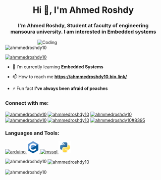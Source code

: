 <h1 align="center">Hi 👋, I'm Ahmed Roshdy</h1>
<h3 align="center">I'm Ahmed Roshdy, Student at faculty of engineering mansoura university. I am interested in Embedded systems</h3>
<img align="right" alt="Coding" width="400" src="https://media.tenor.com/Ug6cbVA1ZsMAAAAd/developer.gif">
<p align="left"> <img src="https://komarev.com/ghpvc/?username=ahmmedroshdy10&label=Profile%20views&color=0e75b6&style=flat" alt="ahmmedroshdy10" /> </p>

<p align="left"> <a href="https://twitter.com/ahmmedroshdy10" target="blank"><img src="https://img.shields.io/twitter/follow/ahmmedroshdy10?logo=twitter&style=for-the-badge" alt="ahmmedroshdy10" /></a> </p>

- 🌱 I’m currently learning **Embedded Systems**

- 📫 How to reach me **https://ahmmedroshdy10.bio.link/**

- ⚡ Fun fact **I've always been afraid of peaches**

<h3 align="left">Connect with me:</h3>
<p align="left">
<a href="https://twitter.com/ahmmedroshdy10" target="blank"><img align="center" src="https://raw.githubusercontent.com/rahuldkjain/github-profile-readme-generator/master/src/images/icons/Social/twitter.svg" alt="ahmmedroshdy10" height="30" width="40" /></a>
<a href="https://linkedin.com/in/ahmmedroshdy10" target="blank"><img align="center" src="https://raw.githubusercontent.com/rahuldkjain/github-profile-readme-generator/master/src/images/icons/Social/linked-in-alt.svg" alt="ahmmedroshdy10" height="30" width="40" /></a>
<a href="https://fb.com/ahmmedroshdy10" target="blank"><img align="center" src="https://raw.githubusercontent.com/rahuldkjain/github-profile-readme-generator/master/src/images/icons/Social/facebook.svg" alt="ahmmedroshdy10" height="30" width="40" /></a>
<a href="https://instagram.com/ahmmedroshdy10" target="blank"><img align="center" src="https://raw.githubusercontent.com/rahuldkjain/github-profile-readme-generator/master/src/images/icons/Social/instagram.svg" alt="ahmmedroshdy10" height="30" width="40" /></a>
<a href="https://www.hackerrank.com/ahmmedroshdy10" target="blank"><img align="center" src="https://raw.githubusercontent.com/rahuldkjain/github-profile-readme-generator/master/src/images/icons/Social/hackerrank.svg" alt="ahmmedroshdy10" height="30" width="40" /></a>
<a href="https://discord.gg/ahmmedroshdy10#8395" target="blank"><img align="center" src="https://raw.githubusercontent.com/rahuldkjain/github-profile-readme-generator/master/src/images/icons/Social/discord.svg" alt="ahmmedroshdy10#8395" height="30" width="40" /></a>
</p>

<h3 align="left">Languages and Tools:</h3>
<p align="left"> <a href="https://www.arduino.cc/" target="_blank" rel="noreferrer"> <img src="https://cdn.worldvectorlogo.com/logos/arduino-1.svg" alt="arduino" width="40" height="40"/> </a> <a href="https://www.cprogramming.com/" target="_blank" rel="noreferrer"> <img src="https://raw.githubusercontent.com/devicons/devicon/master/icons/c/c-original.svg" alt="c" width="40" height="40"/> </a> <a href="https://www.microsoft.com/en-us/sql-server" target="_blank" rel="noreferrer"> <img src="https://www.svgrepo.com/show/303229/microsoft-sql-server-logo.svg" alt="mssql" width="40" height="40"/> </a> <a href="https://www.python.org" target="_blank" rel="noreferrer"> <img src="https://raw.githubusercontent.com/devicons/devicon/master/icons/python/python-original.svg" alt="python" width="40" height="40"/> </a> </p>

<p><img align="left" src="https://github-readme-stats.vercel.app/api/top-langs?username=ahmmedroshdy10&show_icons=true&locale=en&layout=compact" alt="ahmmedroshdy10" /></p>

<p>&nbsp;<img align="center" src="https://github-readme-stats.vercel.app/api?username=ahmmedroshdy10&show_icons=true&locale=en" alt="ahmmedroshdy10" /></p>

<p><img align="center" src="https://github-readme-streak-stats.herokuapp.com/?user=ahmmedroshdy10&" alt="ahmmedroshdy10" /></p>
